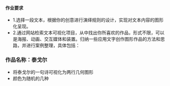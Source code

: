 #### 作业要求
- 1.选择一段文本，根据你的创意进行演绎规则的设计，实现对文本内容的图形化呈现。
- 2.通过网站检索文本可视化项目，从中找出你所喜欢的作品，形式不限，可以是海报、动画、交互媒体和装置。归纳一些应用文字创作图形作品的方法和思路，并进行案例整理，具体包括：
### 作品名称：泰戈尔
- 将泰戈尔的一句诗可视化为两行几何图形
- 颜色为随机的几种
